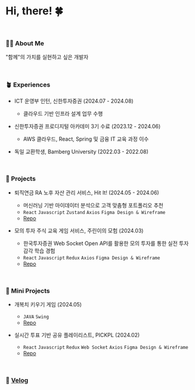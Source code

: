 
# Hi, there! 🍀

<br/>

### 🙋‍♀️ About Me
"함께"의 가치를 실현하고 싶은 개발자

<br/>

<!--
<h3>📚 Educations</h3>

| Date |     Contents 	|    Organizaion |
|-------|:----------:|:-----------:|
| `2018.03.` ~ `2023.02.` 	| 세종대학교 컴퓨터공학과 | 세종대학교  |
| `2022.03.` ~ `2022.08.` 	| Bamberg University 봄학기 교환학생 | 밤베르크 대학교  |
| `2023.12.` ~ `2024.06.` 	| 신한투자증권 프로 디지털 아카데미 3기 | 신한투자증권  |
-->

### 🪴 Experiences
- ICT 운영부 인턴, 신한투자증권 (2024.07 - 2024.08)
  - 클라우드 기반 인프라 설계 업무 수행

- 신한투자증권 프로디지털 아카데미 3기 수료 (2023.12 - 2024.06)
  - AWS 클라우드, React, Spring 및 금융 IT 교육 과정 이수
 
- 독일 교환학생, Bamberg University (2022.03 - 2022.08)

<br />

### 🌿 Projects
- 퇴직연금 RA 노후 자산 관리 서비스, Hit It! (2024.05 - 2024.06)
  - 머신러닝 기반 마이데이터 분석으로 고객 맞춤형 포트폴리오 추천
  - `React` `Javascript` `Zustand` `Axios` `Figma Design & Wireframe`
  - [Repo](https://github.com/hit-it-PDA)


- 모의 투자 주식 교육 게임 서비스, 주린이의 모험 (2024.03)
   - 한국투자증권 Web Socket Open API를 활용한 모의 투자를 통한 실전 투자 감각 학습 경험
   - `React` `Javascript` `Redux` `Axios` `Figma Design & Wireframe`
   - [Repo](https://github.com/PDA-Jumo/.github)
 

 
<br />

### 🌱 Mini Projects
- 개복치 키우기 게임 (2024.05)
   - `JAVA` `Swing`
   - [Repo](https://github.com/KillSunfish/killsunfish)

- 실시간 투표 기반 공유 플레이리스트, PICKPL (2024.02)
  - `React` `Javascript` `Redux` `Web Socket` `Axios` `Figma Design & Wireframe`
  - [Repo](https://github.com/pick-playlist)
 

 
<br />

### 🔗 [Velog](https://velog.io/@rlafl7942/posts)




<!--
**rlafl7942/rlafl7942** is a ✨ _special_ ✨ repository because its `README.md` (this file) appears on your GitHub profile.

Here are some ideas to get you started:

- 🔭 I’m currently working on ...
- 🌱 I’m currently learning ...
- 👯 I’m looking to collaborate on ...
- 🤔 I’m looking for help with ...
- 💬 Ask me about ...
- 📫 How to reach me: ...
- 😄 Pronouns: ...
- ⚡ Fun fact: ...
-->
